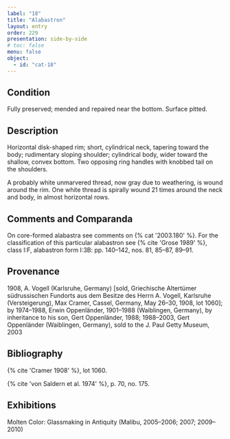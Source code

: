 ```yaml
---
label: "18"
title: "Alabastron"
layout: entry
order: 229
presentation: side-by-side
# toc: false
menu: false
object:
  - id: "cat-18"
---
```


## Condition

Fully preserved; mended and repaired near the bottom. Surface pitted.

## Description

Horizontal disk-shaped rim; short, cylindrical neck, tapering toward the body; rudimentary sloping shoulder; cylindrical body, wider toward the shallow, convex bottom. Two opposing ring handles with knobbed tail on the shoulders.

A probably white unmarvered thread, now gray due to weathering, is wound around the rim. One white thread is spirally wound 21 times around the neck and body, in almost horizontal rows.

## Comments and Comparanda

On core-formed alabastra see comments on {% cat '2003.180' %}. For the classification of this particular alabastron see {% cite 'Grose 1989' %}, class I:F, alabastron form I:3B: pp. 140–142, nos. 81, 85–87, 89–91.

## Provenance

1908, A. Vogell (Karlsruhe, Germany) [sold, Griechische Altertümer südrussischen Fundorts aus dem Besitze des Herrn A. Vogell, Karlsruhe (Versteigerung), Max Cramer, Cassel, Germany, May 26–30, 1908, lot 1060]; by 1974–1988, Erwin Oppenländer, 1901–1988 (Waiblingen, Germany), by inheritance to his son, Gert Oppenländer, 1988; 1988–2003, Gert Oppenländer (Waiblingen, Germany), sold to the J. Paul Getty Museum, 2003

## Bibliography

{% cite 'Cramer 1908' %}, lot 1060.

{% cite 'von Saldern et al. 1974' %}, p. 70, no. 175.

## Exhibitions

Molten Color: Glassmaking in Antiquity (Malibu, 2005–2006; 2007; 2009–2010)